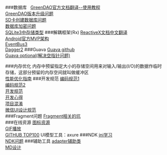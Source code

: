 ###数据库
   [GreenDAO官方文档翻译--使用教程](http://blog.sina.com.cn/s/blog_af5cfb030102w20v.html)<br>
   [GreenDAO版本升级问题](http://blog.csdn.net/fancylovejava/article/details/46713445)<br>
   [SD卡创建数据库问题](http://www.tuicool.com/articles/F7rQra)<br>
   [数据库加密问题](http://www.tuicool.com/articles/Vzuauem)<br>
   [SQLite3中存储类型](http://www.cnblogs.com/jycboy/p/android.html)
###解耦框架(Rx)
   [ReactiveX文档中文翻译](https://mcxiaoke.gitbooks.io/rxdocs/content/index.html)<br>
   [Android官方MVP架构](http://mp.weixin.qq.com/s?__biz=MzA3ODg4MDk0Ng==&mid=403539764&idx=1&sn=d30d89e6848a8e13d4da0f5639100e5f#rd)<br>
   [EventBus3](http://bugly.qq.com/bbs/forum.php?mod=viewthread&tid=938&fromuid=1147)<br>
   [Dagger2](http://www.jianshu.com/p/c2feb21064bb)
###Guava
   [Guava github](https://github.com/google/guava) <br>
   [Guava optional(解决空指针问题)](http://www.cnblogs.com/whitewolf/p/4231783.html)  <br>
                   
###内存优化
   内存中预留指定大小的存储空间用来对输入/输出(I/O)的数据作临时存储，这部分预留的内存空间就叫做缓冲区<br>
   [性能优化指南](http://blog.tingyun.com/web/article/detail/155)
###开发规范
   [编码规范1](http://www.jianshu.com/p/0a984f999592)<br>
   [编码规范2](https://www.sdk.cn/news/3137)<br>
   [开发规范](http://keeganlee.me/post/android/20150709)<br>
   [开发心得](http://blog.chengdazhi.com/index.php/145)<br>
   [项目混淆](http://www.jianshu.com/p/f3455ecaa56e)<br>
   [微信UI设计规范](http://www.jianshu.com/p/1c3e1fae519c#)<br>
###Fragment问题
   [Fragment相关的坑](http://www.jianshu.com/p/d9143a92ad94)<br>
###在线资源
   [图标资源](http://www.iconres.com/android/index.php)<br>
   [GIF播放](https://github.com/koral--/android-gif-drawable)<br>
   [GITHUB TOP100](http://mp.weixin.qq.com/s?__biz=MzA4NTQwNDcyMA==&mid=402675429&idx=1&sn=ba3afd2069004b220eaa8a77fdecbaf7#rd)
   UI模型工具：axure
###NDK
   [jni学习](http://blog.csdn.net/qinjuning/article/category/1153412)<br>
   [NDK问题](http://blog.csdn.net/lee_tianya/article/category/2823677)
###辅助工具
   [adapter辅助类](https://github.com/CymChad/BaseRecyclerViewAdapterHelper)<br>
   [MD设计](https://github.com/pnikosis/materialish-progress)<br>
   
   
   
   
   
   
